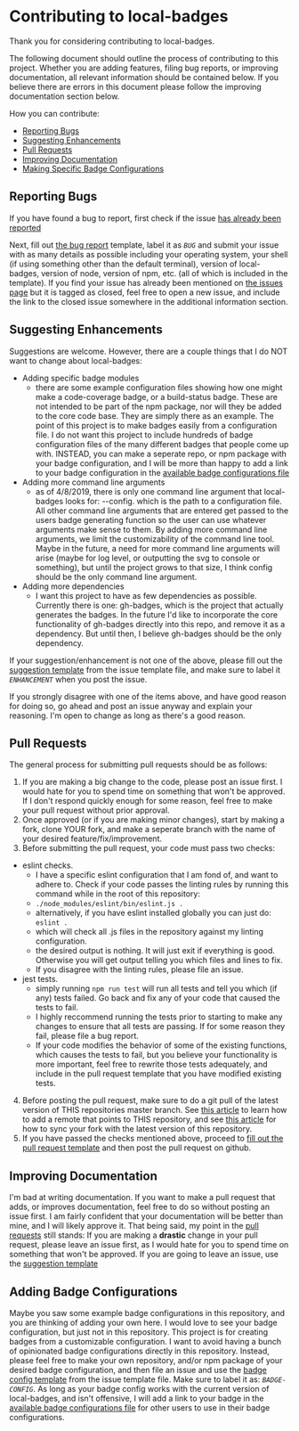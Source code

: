 # Contributing to local-badges

Thank you for considering contributing to local-badges.

The following document should outline the process of contributing to this project. Whether you are adding features, filing bug reports, or improving documentation, all relevant information should be contained below. If you believe there are errors in this document please follow the improving documentation section below.

How you can contribute:
  * [Reporting Bugs](#reporting-bugs)
  * [Suggesting Enhancements](#suggesting-enhancements)
  * [Pull Requests](#pull-requests)
  * [Improving Documentation](#improving-documentation)
  * [Making Specific Badge Configurations](#adding-badge-configurations)


## Reporting Bugs

If you have found a bug to report, first check if the issue [has already been reported](https://github.com/nikita-skobov/local-badges/issues)

Next, fill out [the bug report](ISSUE_TEMPLATE.md) template, label it as *`BUG`* and submit your issue with as many details as possible including your operating system, your shell (if using something other than the default terminal), version of local-badges, version of node, version of npm, etc. (all of which is included in the template). If you find your issue has already been mentioned on [the issues page](https://github.com/nikita-skobov/local-badges/issues) but it is tagged as closed, feel free to open a new issue, and include the link to the closed issue somewhere in the additional information section.

## Suggesting Enhancements

Suggestions are welcome. However, there are a couple things that I do NOT want to change about local-badges:

* Adding specific badge modules
  * there are some example configuration files showing how one might make a code-coverage badge, or a build-status badge. These are not intended to be part of the npm package, nor will they be added to the core code base. They are simply there as an example. The point of this project is to make badges easily from a configuration file. I do not want this project to include hundreds of badge configuration files of the many different badges that people come up with. INSTEAD, you can make a seperate repo, or npm package with your badge configuration, and I will be more than happy to add a link to your badge configuration in the [available badge configurations file](BADGE_CONFIGURATIONS.md)
* Adding more command line arguments
  * as of 4/8/2019, there is only one command line argument that local-badges looks for: --config. which is the path to a configuration file. All other command line arguments that are entered get passed to the users badge generating function so the user can use whatever arguments make sense to them. By adding more command line arguments, we limit the customizability of the command line tool. Maybe in the future, a need for more command line arguments will arise (maybe for log level, or outputting the svg to console or something), but until the project grows to that size, I think config should be the only command line argument.
* Adding more dependencies
  * I want this project to have as few dependencies as possible. Currently there is one: gh-badges, which is the project that actually generates the badges. In the future I'd like to incorporate the core functionality of gh-badges directly into this repo, and remove it as a dependency. But until then, I believe gh-badges should be the only dependency.

If your suggestion/enhancement is not one of the above, please fill out the [suggestion template](ISSUE_TEMPLATE.md) from the issue template file, and make sure to label it *`ENHANCEMENT`* when you post the issue.

If you strongly disagree with one of the items above, and have good reason for doing so, go ahead and post an issue anyway and explain your reasoning. I'm open to change as long as there's a good reason.


## Pull Requests

The general process for submitting pull requests should be as follows:

1. If you are making a big change to the code, please post an issue first. I would hate for you to spend time on something that won't be approved. If I don't respond quickly enough for some reason, feel free to make your pull request without prior approval.
2. Once approved (or if you are making minor changes), start by making a fork, clone YOUR fork, and make a seperate branch with the name of your desired feature/fix/improvement.
3. Before submitting the pull request, your code must pass two checks:
  - eslint checks.
    - I have a specific eslint configuration that I am fond of, and want to adhere to. Check if your code passes the linting rules by running this command while in the root of this repository:
    - `./node_modules/eslint/bin/eslint.js .`
    - alternatively, if you have eslint installed globally you can just do: `eslint .`
    - which will check all .js files in the repository against my linting configuration.
    - the desired output is nothing. It will just exit if everything is good. Otherwise you will get output telling you which files and lines to fix.
    - If you disagree with the linting rules, please file an issue.
  - jest tests.
    - simply running `npm run test` will run all tests and tell you which (if any) tests failed. Go back and fix any of your code that caused the tests to fail.
    - I highly reccommend running the tests prior to starting to make any changes to ensure that all tests are passing. If for some reason they fail, please file a bug report.
    - If your code modifies the behavior of some of the existing functions, which causes the tests to fail, but you believe your functionality is more important, feel free to rewrite those tests adequately, and include in the pull request template that you have modified existing tests.
4. Before posting the pull request, make sure to do a git pull of the latest version of THIS repositories master branch. See [this article](https://help.github.com/en/articles/configuring-a-remote-for-a-fork) to learn how to add a remote that points to THIS repository, and see [this article](https://help.github.com/en/articles/syncing-a-fork) for how to sync your fork with the latest version of this repository.
5. If you have passed the checks mentioned above, proceed to [fill out the pull request template](PULL_REQUEST_TEMPLATE.md) and then post the pull request on github.


## Improving Documentation

I'm bad at writing documentation. If you want to make a pull request that adds, or improves documentation, feel free to do so without posting an issue first. I am fairly confident that your documentation will be better than mine, and I will likely approve it. That being said, my point in the [pull requests](#pull-requests) still stands: If you are making a **drastic** change in your pull request, please leave an issue first, as I would hate for you to spend time on something that won't be approved. If you are going to leave an issue, use the [suggestion template](ISSUE_TEMPLATE.md)


## Adding Badge Configurations

Maybe you saw some example badge configurations in this repository, and you are thinking of adding your own here. I would love to see your badge configuration, but just not in this repository. This project is for creating badges from a customizable configuration. I want to avoid having a bunch of opinionated badge configurations directly in this repository. Instead, please feel free to make your own repository, and/or npm package of your desired badge configuration, and then file an issue and use the [badge config template](ISSUE_TEMPLATE.md) from the issue template file. Make sure to label it as: *`BADGE-CONFIG`*. As long as your badge config works with the current version of local-badges, and isn't offensive, I will add a link to your badge in the [available badge configurations file](BADGE_CONFIGURATIONS.md) for other users to use in their badge configurations.
